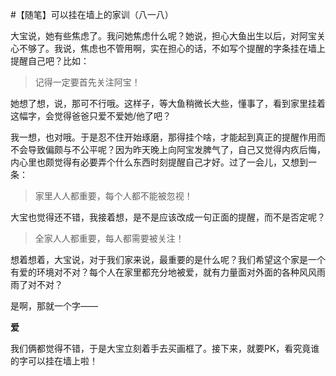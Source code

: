 #【随笔】可以挂在墙上的家训（八一八）

大宝说，她有些焦虑了。我问她焦虑什么呢？她说，担心大鱼出生以后，对阿宝关心不够了。我说，焦虑也不管用啊，实在担心的话，不如写个提醒的字条挂在墙上提醒自己吧？比如：

> 记得一定要首先关注阿宝！

她想了想，说，那可不行哦。这样子，等大鱼稍微长大些，懂事了，看到家里挂着这幅字，会觉得爸爸只爱不爱她/他了吧？

我一想，也对哦。于是忍不住开始琢磨，那得挂个啥，才能起到真正的提醒作用而不会导致偏颇与不公平呢？因为昨天晚上向阿宝发脾气了，自己又觉得内疚后悔，内心里也颇觉得有必要弄个什么东西时刻提醒自己才好。过了一会儿，又想到一条：

> 家里人人都重要，每个人都不能被忽视！

大宝也觉得还不错，我接着想，是不是应该改成一句正面的提醒，而不是否定呢？

> 全家人人都重要，每人都需要被关注！

想着想着，大宝说，对于我们家来说，最重要的是什么呢？我们希望这个家是一个有爱的环境对不对？每个人在家里都充分地被爱，就有力量面对外面的各种风风雨雨了对不对？

是啊，那就一个字——

**爱**

我们俩都觉得不错，于是大宝立刻着手去买画框了。接下来，就要PK，看究竟谁的字可以挂在墙上啦！